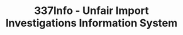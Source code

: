 ---
layout: default
bigquery: https://console.cloud.google.com/bigquery?p=patents-public-data&d=usitc_investigations&page=dataset&project=sheets-management-319211
citation: US International Trade Commission 337Info Unfair Import Investigations Information
  System
contributors: US International Trade Comission
cost: None
description: US International Trade Commission 337Info Unfair Import Investigations
  Information System contains data on investigations done under Section 337. Section
  337 declares the infringement of certain statutory intellectual property rights
  and other forms of unfair competition in import trade to be unlawful practices.
  Most Section 337 investigations involve allegations of patent or registered trademark
  infringement.
documentation: FAQ and tutorial available on the site
last_edit: Mon, 04 Apr 2022 19:10:40 GMT
location: https://pubapps2.usitc.gov/337external/
maintained_by: US International Trade Comission
schema_fields: '[''cafcAppeals'', ''currentActiveALJ'', ''teoReliefGranted'', ''complainant'',
  ''dateCreated'', ''endDateMarkmanHearing'', ''patentNumber'', ''respondent'', ''investigationNo'',
  ''gcAttorney'', ''reportingRequirements'', ''scheduledStartDateEvidHear'', ''invUnfairAct'',
  ''actualEndDateEvidHear'', ''actualStartDateEvidHear'', ''teoIdDueDate'', ''investigationTermDate'',
  ''currentStatus'', ''teoIdIssueDate'', ''finalIdOnViolationDue'', ''investigationType'',
  ''scheduledEndDateEvidHear'', ''finalDetViolation'', ''copyrightNumbers'', ''finalDetNoViolation'',
  ''targetDate'', ''teoProceedingInvolved'', ''title'', ''id'', ''docketNo'', ''dateOfPublicationFrNotice'',
  ''lastUpdated'', ''finalIdOnViolationIssue'', ''htsNumbers'', ''ouiiAttorney'',
  ''dateComplaintFiled'', ''startDateMarkmanHearing'', ''ouiiParticipation'', ''trademarkNumbers'',
  ''markmanHearing'', ''publication_number'', ''issueDateOtherNonFinal'', ''internalRemand'',
  ''patentNumbers'', ''aljAssigned'']'
shortname: unfair_import_investigations
tags:
- import
- legal
- trade
timeframe: 2008-2021 (prior to 2008 downloadable as a JSON file)
title: 337Info - Unfair Import Investigations Information System
uuid: 2721f5ec-e599-4890-9265-9706719fc71e
---
